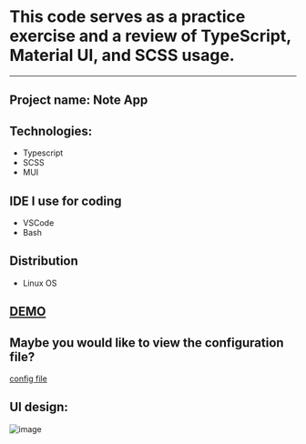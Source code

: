 # This code serves as a practice exercise and a review of TypeScript, Material UI, and SCSS usage.
------------------------------------------------------------
## Project name: Note App

## Technologies:
- Typescript
- SCSS
- MUI

## IDE I use for coding
- VSCode
- Bash

## Distribution
- Linux OS

## [DEMO](https://note-app-8y3u.vercel.app/)

## Maybe you would like to view the configuration file?
[config file](./config.md)

## UI design:
![image](https://github.com/JuliaThTranNguyen/NoteApp/assets/49017322/3a651900-c87b-4c45-a7f6-cd877f80113e)